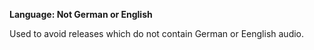 <!-- markdownlint-disable MD041-->
**Language: Not German or English**<br>

Used to avoid releases which do not contain German or Eenglish audio.
<!-- markdownlint-enable MD041-->
